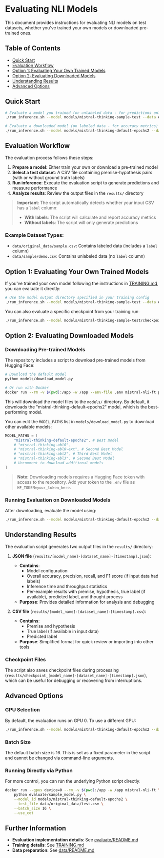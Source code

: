 # Evaluating NLI Models

This document provides instructions for evaluating NLI models on test datasets, whether you've trained your own models or downloaded pre-trained ones.

## Table of Contents

- [Quick Start](#quick-start)
- [Evaluation Workflow](#evaluation-workflow)
- [Option 1: Evaluating Your Own Trained Models](#option-1-evaluating-your-own-trained-models)
- [Option 2: Evaluating Downloaded Models](#option-2-evaluating-downloaded-models)
- [Understanding Results](#understanding-results)
- [Advanced Options](#advanced-options)

## Quick Start

```bash
# Evaluate a model you trained (on unlabeled data - for predictions only)
./run_inference.sh --model models/mistral-thinking-sample-test --data data/sample/demo.csv

# Evaluate a downloaded model (on labeled data - for accuracy metrics)
./run_inference.sh --model models/mistral-thinking-default-epochs2 --data data/original_data/sample.csv
```

## Evaluation Workflow

The evaluation process follows these steps:

1. **Prepare a model**: Either train your own or download a pre-trained model
2. **Select a test dataset**: A CSV file containing premise-hypothesis pairs (with or without ground truth labels)
3. **Run inference**: Execute the evaluation script to generate predictions and measure performance
4. **Analyze results**: Review the output files in the `results/` directory

> **Important**: The script automatically detects whether your input CSV has a `label` column:
> - **With labels**: The script will calculate and report accuracy metrics
> - **Without labels**: The script will only generate predictions

### Example Dataset Types:
- `data/original_data/sample.csv`: Contains labeled data (includes a `label` column)
- `data/sample/demo.csv`: Contains unlabeled data (no `label` column)

## Option 1: Evaluating Your Own Trained Models

If you've trained your own model following the instructions in [TRAINING.md](TRAINING.md), you can evaluate it directly:

```bash
# Use the model output directory specified in your training config
./run_inference.sh --model models/mistral-thinking-sample-test --data data/original_data/test.csv
```

You can also evaluate a specific checkpoint from your training run:

```bash
./run_inference.sh --model models/mistral-thinking-sample-test/checkpoint-20 --data data/original_data/test.csv
```

## Option 2: Evaluating Downloaded Models

### Downloading Pre-trained Models

The repository includes a script to download pre-trained models from Hugging Face:

```bash
# Download the default model
python models/download_model.py

# Or run with Docker
docker run --rm -v $(pwd):/app -w /app --env-file .env mistral-nli-ft python3 models/download_model.py
```

This will download the model files to the `models/` directory. By default, it downloads the "mistral-thinking-default-epochs2" model, which is the best-performing model.

You can edit the `MODEL_PATHS` list in `models/download_model.py` to download other available models:

```python
MODEL_PATHS = [
    "mistral-thinking-default-epochs2", # Best model
    # "mistral-thinking-abl0",
    # "mistral-thinking-abl0-ext", # Second Best Model
    # "mistral-thinking-abl2", # Third Best Model
    # "mistral-thinking-abl3", # Second Best Model
    # Uncomment to download additional models
]
```

> **Note**: Downloading models requires a Hugging Face token with access to the repository. Add your token to the `.env` file as `HF_TOKEN=your_token_here`.

### Running Evaluation on Downloaded Models

After downloading, evaluate the model using:

```bash
./run_inference.sh --model models/mistral-thinking-default-epochs2 --data data/original_data/test.csv
```

## Understanding Results

The evaluation script generates two output files in the `results/` directory:

1. **JSON file** (`results/[model_name]-[dataset_name]-[timestamp].json`): 
   - **Contains**: 
     - Model configuration
     - Overall accuracy, precision, recall, and F1 score (if input data had labels)
     - Inference time and throughput statistics
     - Per-example results with premise, hypothesis, true label (if available), predicted label, and thought process
   - **Purpose**: Provides detailed information for analysis and debugging

2. **CSV file** (`results/[model_name]-[dataset_name]-[timestamp].csv`):
   - **Contains**:
     - Premise and hypothesis
     - True label (if available in input data)
     - Predicted label
   - **Purpose**: Simplified format for quick review or importing into other tools

### Checkpoint Files

The script also saves checkpoint files during processing (`results/checkpoint_[model_name]-[dataset_name]-[timestamp].json`), which can be useful for debugging or recovering from interruptions.

## Advanced Options

### GPU Selection

By default, the evaluation runs on GPU 0. To use a different GPU:

```bash
./run_inference.sh --model models/mistral-thinking-default-epochs2 --data data/original_data/test.csv --gpu 1
```

### Batch Size

The default batch size is 16. This is set as a fixed parameter in the script and cannot be changed via command-line arguments.

### Running Directly via Python

For more control, you can run the underlying Python script directly:

```bash
docker run --gpus device=0 --rm -v $(pwd):/app -w /app mistral-nli-ft \
    python evaluate/sample_model.py \
    --model_id models/mistral-thinking-default-epochs2 \
    --test_file data/original_data/test.csv \
    --batch_size 16 \
    --use_cot
```

## Further Information

- **Evaluation implementation details**: See [evaluate/README.md](evaluate/README.md)
- **Training details**: See [TRAINING.md](TRAINING.md)
- **Data preparation**: See [data/README.md](data/README.md) 